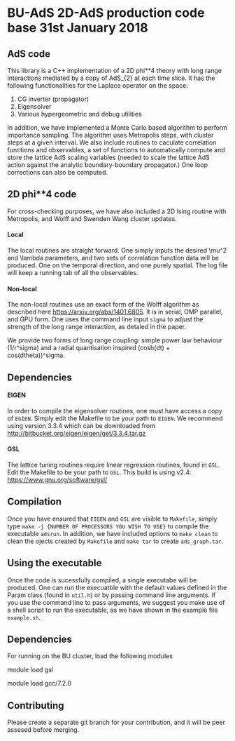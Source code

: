 # BU-AdS 2D-AdS production code base                    31st January 2018

## AdS code

This library is a C++ implementation of a 2D phi**4 theory with long range
interactions mediated by a copy of AdS_{2} at each time slice. It has
the following functionalities for the Laplace operator on the space:

1. CG inverter (propagator)
2. Eigensolver
3. Various hypergeometric and debug utilities

In addition, we have implemented a Monte Carlo based algorithm to perform
importance sampling. The algorithm uses Metropolis steps, with cluster
steps at a given interval. We also include routines to caculate correlation
functions and observables, a set of functions to automatically
compute and store the lattice AdS scaling variables (needed to scale the
lattice AdS action against the analytic boundary-boundary propagator.)
One loop corrections can also be computed.

## 2D phi**4 code

For cross-checking purposes, we have also included a 2D Ising
routine with Metropolis, and Wolff and Swenden Wang cluster updates. 

#### Local

The local routines are straight forward. One simply inputs the desired
\mu^2 and \lambda parameters, and two sets of correlation function
data will be produced. One on the temporal direction, and one purely
spatial. The log file will keep a running tab of all the observables.

#### Non-local

The non-local routines use an exact form of the Wolff algorithm as
described here https://arxiv.org/abs/1401.6805. It is in serial, OMP
parallel, and GPU form. One uses the command line input `sigma` to
adjust the strength of the long range interaction, as detaled in the paper.

We provide two forms of long range coupling: simple power law behaviour
(1/r^sigma) and a radial quantisation inspired (cosh(dt) + cos(dtheta))^sigma.

## Dependencies

#### EIGEN

In order to compile the eigensolver routines, one must have access a copy
of `EGIEN`. Simply edit the Makefile to be your path to `EIGEN`. We
recommend using version 3.3.4 which can be downloaded from
http://bitbucket.org/eigen/eigen/get/3.3.4.tar.gz

#### GSL
The lattice tuning routines require linear regression routines, found
in `GSL`. Edit the Makefile to be your path to `GSL`. This build is
using v2.4: https://www.gnu.org/software/gsl/

## Compilation

Once you have ensured that `EIGEN` and `GSL` are visible to `Makefile`,
simply type `make -j {NUMBER OF PROCESSORS YOU WISH TO USE}` to compile the
executable `adsrun`. In addition, we have included options to
`make clean` to clean the ojects created by `Makefile` and `make tar`
to create `ads_graph.tar`.

## Using the executable

Once the code is sucessfully compiled, a single executabe will be produced.
One can run the execuatble with the default values defined in the Param 
class (found in `util.h`) or by passing command line arguments. If you use 
the command line to pass arguments, we suggest you make use of a shell 
script to run the executable, as we have shown in the example file 
`example.sh`.

## Dependencies

For running on the BU cluster, load the following modules

module load gsl

module load gcc/7.2.0

## Contributing

Please create a separate git branch for your contribution, and it will be
peer assesed before merging.

